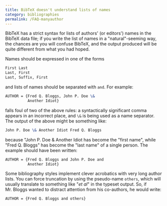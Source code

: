 ```yaml
---
title: BibTeX doesn't understand lists of names
category: bibliographies
permalink: /FAQ-manyauthor
---
```


BibTeX has a strict syntax for lists of authors' (or editors')
names in the BibTeX data file; if you write the list of names in a
"natural"-seeming way, the chances are you will confuse BibTeX,
and the output produced will be quite different from what you had
hoped.

Names should be expressed in one of the forms
```latex
First Last
Last, First
Last, Suffix, First
```
and lists of names should be separated with `and`.
For example:
<!-- {% raw %} -->
```latex
AUTHOR = {Fred Q. Bloggs, John P. Doe \&
          Another Idiot}
```
<!-- {% endraw %} -->
falls foul of two of the above rules: a syntactically significant
comma appears in an incorrect place, and `\&` is being used as a
name separator.  The output of the above might be something like:
```latex
John P. Doe \& Another Idiot Fred Q. Bloggs
```
because "John P. Doe & Another Idiot has become the "first name",
while "Fred Q. Bloggs" has become the "last name" of a single
person.  The example should have been written:
<!-- {% raw %} -->
```latex
AUTHOR = {Fred Q. Bloggs and John P. Doe and
          Another Idiot}
```
<!-- {% endraw %} -->
Some bibliography styles implement clever acrobatics with very long
author lists.  You can force truncation by using the pseudo-name
`others`, which will usually translate to something like
"_et al_" in the typeset output.  So, if Mr.&nbsp;Bloggs wanted to
distract attention from his co-authors, he would write:
```latex
AUTHOR = {Fred Q. Bloggs and others}
```

